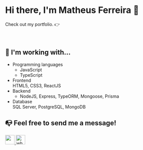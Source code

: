 # Hi there, I'm Matheus Ferreira 👋
Check out my portfolio. 👉 
</br>
</br>
</br>
## 🚀 I'm working with...

- Programming languages
    - JavaScript
    - TypeScript</br>
- Frontend</br>
    HTML5, CSS3, ReactJS</br>
- Backend</br>
    - NodeJS, Express, TypeORM, Mongoose, Prisma</br>
- Database</br>
    SQL Server, PostgreSQL, MongoDB

## 📭 Feel free to send me a message! 

<a target="__blank" href="https://www.linkedin.com/in/matheus-da-silva-ferreira-84b83519a/"> 
    <img src="https://upload.wikimedia.org/wikipedia/commons/c/c9/Linkedin.svg" width="30" height="30" />
</a>
<a target="__blank" href="https://wa.me/05513920004406">
    <img src="https://upload.wikimedia.org/wikipedia/commons/6/6b/WhatsApp.svg" width="30" alt="whatsapp logo" />
</a>

## 
